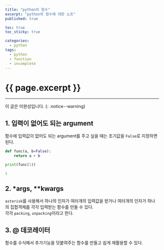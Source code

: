 ```yaml
---
title: "python의 함수"
excerpt: "python의 함수에 대한 노트"
published: true

toc: true
toc_sticky: true

categories:
  - python
tags:
  - python
  - function
  - incomplete
---
```

# {{ page.excerpt }}
---
이 글은 미완성입니다.
{: .notice--warning}

## 1. 입력이 없어도 되는 argument
함수에 입력값이 없어도 되는 argument를 주고 싶을 때는 초기값을 `False`로 지정하면 된다.  

```python
def func(a, b=False):
    return a + b

print(func(1))
```

```powershell
1
```

## 2. *args, **kwargs
`asterisk`를 사용해서 하나의 인자가 여러개의 입력값을 받거나 여러개의 인자가 하나의 집합객체를 각각 입력받는 함수를 만들 수 있다.  
각각 `packing`, `unpacking`이라고 한다.  

## 3. @ 데코레이터
함수를 수식해서 추가기능을 덧붙여주는 함수를 만들고 쉽게 재활용할 수 있다.  